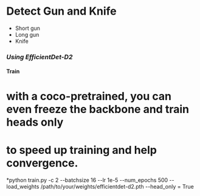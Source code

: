 # Detect Gun and Knife

- Short gun
- Long gun
- Knife


### *Using EfficientDet-D2*

#### Train
# with a coco-pretrained, you can even freeze the backbone and train heads only
# to speed up training and help convergence.

*python train.py -c 2 --batchsize 16 --lr 1e-5 --num_epochs 500 --load_weights /path/to/your/weights/efficientdet-d2.pth --head_only = True
